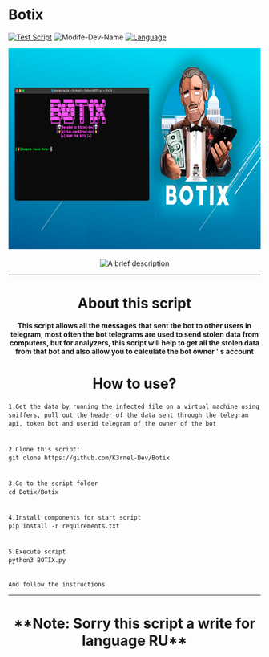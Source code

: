# Botix
[![Test Script](https://img.shields.io/badge/OS-Windows/Linux/MacOS-red)](https://github.com/K3rnel-Dev/Botix)
![Modife-Dev-Name](https://img.shields.io/badge/Developer-K3rnel-red)
[![Language](https://img.shields.io/badge/Language-Python-e4181c.svg?labelColor=000000)](https://github.com/K3rnel-dev/Botix/)
<div align="center">
<img src="https://github.com/K3rnel-Dev/Botix/blob/main/screens/botix.png" width='700px' height='400px' alt="Botix Screen">
<br><br>
<img src="https://readme-typing-svg.demolab.com?font=Fira+Code&size=30&pause=320&width=500&lines=Bot+Dumper" alt="A brief description">
<hr>
<h1>About this script</h1>
<strong>This script allows all the messages that sent the bot to other users in telegram, most often the bot telegrams are used to send stolen data from computers, but for analyzers, this script will help to get all the stolen data from that bot and also allow you to calculate the bot owner &apos; s account</strong>




<strong><h1>How to use?</h1></strong>
</div>
<code>1.Get the data by running the infected file on a virtual machine using sniffers, pull out the header of the data sent through the telegram api, token bot and userid telegram of the owner of the bot
<br>
2.Clone this script:
git clone https://github.com/K3rnel-Dev/Botix
<br>
3.Go to the script folder
cd Botix/Botix
<br>
4.Install components for start script
pip install -r requirements.txt
<br>
5.Execute script
python3 BOTIX.py

And follow the instructions
</code>

---

<h1 align="center">**Note: Sorry this script a write for language RU**</h1>
